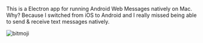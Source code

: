 This is a Electron app for running Android Web Messages natively on Mac. Why? Because I switched from iOS to Android and I really missed being able to send & receive text messages natively.

![bitmoji](https://render.bitstrips.com/v2/cpanel/c7485269-9eb6-4c88-ab79-859e3eff4c96-f602fd4f-55c8-4eea-b346-7f1d4ae586fe-v1.png?transparent=1&palette=1&width=246)
